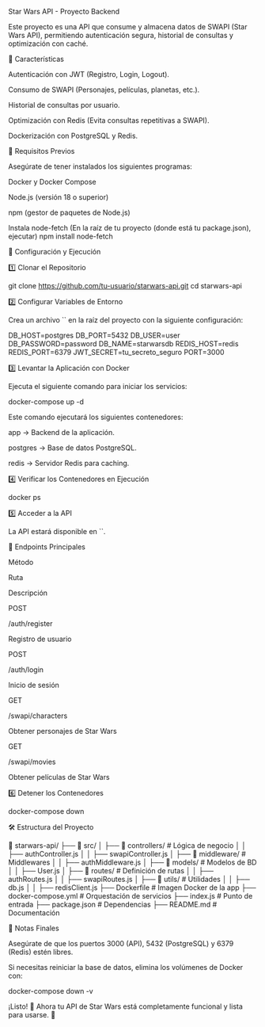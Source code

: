 Star Wars API - Proyecto Backend

Este proyecto es una API que consume y almacena datos de SWAPI (Star Wars API), permitiendo autenticación segura, historial de consultas y optimización con caché.

🚀 Características

Autenticación con JWT (Registro, Login, Logout).

Consumo de SWAPI (Personajes, películas, planetas, etc.).

Historial de consultas por usuario.

Optimización con Redis (Evita consultas repetitivas a SWAPI).

Dockerización con PostgreSQL y Redis.

📌 Requisitos Previos

Asegúrate de tener instalados los siguientes programas:

Docker y Docker Compose

Node.js (versión 18 o superior)

npm (gestor de paquetes de Node.js)

Instala node-fetch (En la raíz de tu proyecto (donde está tu package.json), ejecutar)
npm install node-fetch

🔧 Configuración y Ejecución

1️⃣ Clonar el Repositorio

  git clone https://github.com/tu-usuario/starwars-api.git
  cd starwars-api

2️⃣ Configurar Variables de Entorno

Crea un archivo `` en la raíz del proyecto con la siguiente configuración:

DB_HOST=postgres
DB_PORT=5432
DB_USER=user
DB_PASSWORD=password
DB_NAME=starwarsdb
REDIS_HOST=redis
REDIS_PORT=6379
JWT_SECRET=tu_secreto_seguro
PORT=3000

3️⃣ Levantar la Aplicación con Docker

Ejecuta el siguiente comando para iniciar los servicios:

  docker-compose up -d

Este comando ejecutará los siguientes contenedores:

app → Backend de la aplicación.

postgres → Base de datos PostgreSQL.

redis → Servidor Redis para caching.

4️⃣ Verificar los Contenedores en Ejecución

  docker ps

5️⃣ Acceder a la API

La API estará disponible en ``.

📌 Endpoints Principales

Método

Ruta

Descripción

POST

/auth/register

Registro de usuario

POST

/auth/login

Inicio de sesión

GET

/swapi/characters

Obtener personajes de Star Wars

GET

/swapi/movies

Obtener películas de Star Wars

6️⃣ Detener los Contenedores

  docker-compose down

🛠 Estructura del Proyecto

📂 starwars-api/
├── 📂 src/
│   ├── 📂 controllers/        # Lógica de negocio
│   │   ├── authController.js
│   │   ├── swapiController.js
│   ├── 📂 middleware/         # Middlewares
│   │   ├── authMiddleware.js
│   ├── 📂 models/             # Modelos de BD
│   │   ├── User.js
│   ├── 📂 routes/             # Definición de rutas
│   │   ├── authRoutes.js
│   │   ├── swapiRoutes.js
│   ├── 📂 utils/              # Utilidades
│   │   ├── db.js
│   │   ├── redisClient.js
├── Dockerfile                 # Imagen Docker de la app
├── docker-compose.yml          # Orquestación de servicios
├── index.js                    # Punto de entrada
├── package.json                # Dependencias
├── README.md                   # Documentación

📝 Notas Finales

Asegúrate de que los puertos 3000 (API), 5432 (PostgreSQL) y 6379 (Redis) estén libres.

Si necesitas reiniciar la base de datos, elimina los volúmenes de Docker con:

docker-compose down -v

¡Listo! 🎉 Ahora tu API de Star Wars está completamente funcional y lista para usarse. 🚀

